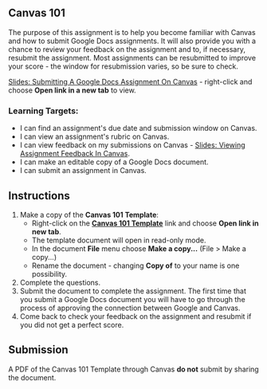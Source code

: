 [//]: # (<p><iframe src="https://douglasurner.github.io/GDP2/units/0/assignments/U0.2-first-submission/" width="100%" height="666px"></iframe></p>)

## Canvas 101

The purpose of this assignment is to help you become familiar with Canvas and how to submit Google Docs assignments. It will also provide you with a chance to review your feedback on the assignment and to, if necessary, resubmit the assignment. Most assignments can be resubmitted to improve your score - the window for resubmission varies, so be sure to check.

[Slides: Submitting A Google Docs Assignment On Canvas](https://docs.google.com/presentation/d/1HoPql0RQTBsRkQoH2NNuSpUhKBB3OfEZ9Koe3h_zGJY/edit?usp=sharing) - right-click and choose **Open link in a new tab** to view.

### Learning Targets:

* I can find an assignment's due date and submission window on Canvas.
* I can view an assignment's rubric on Canvas.
* I can view feedback on my submissions on Canvas - [Slides: Viewing Assignment Feedback In Canvas](https://docs.google.com/presentation/d/1y9jbWEt1y7CTD44YNtyjzBZtnxzYQLMYCQABQy6PNUY/edit?usp=sharing).
* I can make an editable copy of a Google Docs document.
* I can submit an assignment in Canvas.

## Instructions

1. Make a copy of the **Canvas 101 Template**:
   - Right-click on the **[Canvas 101 Template](https://docs.google.com/document/d/1caYrcNryLzI96mPzDU2imeCsXr9jOfTgvzzbSuyXGVQ/edit?usp=sharing)** link and choose **Open link in new tab**.
   - The template document will open in read-only mode.
   - In the document **File** menu choose **Make a copy...** (File > Make a copy...)
   - Rename the document - changing **Copy of** to your name is one possibility.
1. Complete the questions.
1. Submit the document to complete the assignment. The first time that you submit a Google Docs document you will have to go through the process of approving the connection between Google and Canvas.
1. Come back to check your feedback on the assignment and resubmit if you did not get a perfect score.

## Submission

A PDF of the Canvas 101 Template through Canvas **do not** submit by sharing the document.

